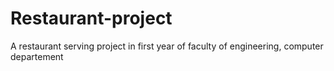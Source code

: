 # Restaurant-project
A restaurant serving project in first year of faculty of engineering, computer departement
